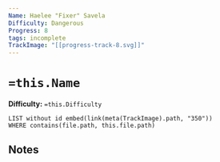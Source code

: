 ```yaml
---
Name: Haelee "Fixer" Savela
Difficulty: Dangerous
Progress: 8
tags: incomplete
TrackImage: "[[progress-track-8.svg]]"
---
```


# `=this.Name`
**Difficulty:** `=this.Difficulty`

```dataview
LIST without id embed(link(meta(TrackImage).path, "350"))
WHERE contains(file.path, this.file.path)
```

## Notes
